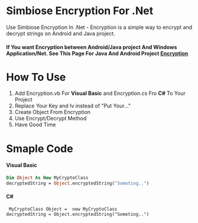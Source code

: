 # Simbiose Encryption For .Net
Use Simbiose Encryption  In .Net - Encryption is a simple way to encrypt and decrypt strings on Android and Java project.

#### If You want Encryption between Android/Java project And Windows Application/Net. See This Page For Java And Android Project [Encryption](https://github.com/simbiose/Encryption "Heading link")

# How To Use


1. Add Encryption.vb For **Visual Basic** and Encryption.cs Fro **C#** To Your Project <br>
2. Replace Your Key and Iv instead of "Put Your..." <br>
3. Create Object From Encryption <br>
4. Use Encrypt/Decrypt Method <br>
5. Have Good Time<br>

# Smaple Code
#### Visual Basic
```vb
Dim Object As New MyCryptoClass
decryptedString = Object.encryptedString("Someting..")

```
#### C#
```csharp-interactive
 MyCryptoClass Object =  new MyCryptoClass
decryptedString = Object.encryptedString("Someting..")
```
